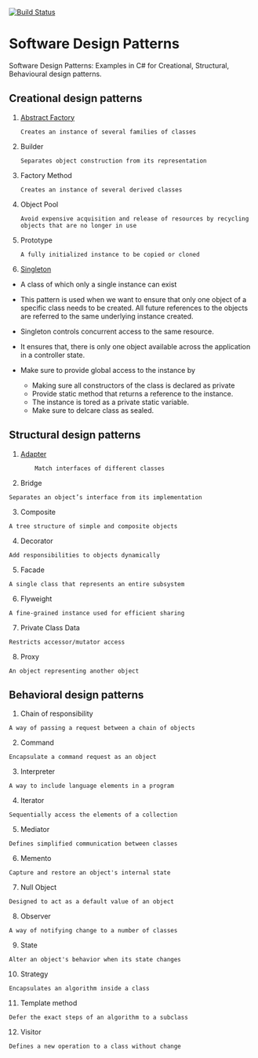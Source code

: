 [![Build Status](https://dev.azure.com/amitshahidev/DesignPatterns/_apis/build/status/DesignPatterns-ASP.NET%20Core-CI%20(1)%20-%20Pipeline%20for%20.NET%20Core%20projects?branchName=master)](https://dev.azure.com/amitshahidev/DesignPatterns/_build/latest?definitionId=3&branchName=master)


# Software Design Patterns
Software Design Patterns: Examples in C# for Creational, Structural, Behavioural design patterns.

## Creational design patterns



1. [Abstract Factory](https://github.com/amit-shahi/Design-Patterns/tree/master/Abstract%20Factory 'Abstract Factory')
     ```
    Creates an instance of several families of classes
      ```

2. Builder
      ```
    Separates object construction from its representation
      ```

3. Factory Method
     ```
    Creates an instance of several derived classes
      ```

4. Object Pool
      ```
    Avoid expensive acquisition and release of resources by recycling objects that are no longer in use
      ``` 

5. Prototype
     ```
    A fully initialized instance to be copied or cloned
      ```
     
6. [Singleton](https://github.com/amit-shahi/Design-Patterns/tree/master/Singleton 'Singleton Pattern')
      
* A class of which only a single instance can exist
     
* This pattern is used when we want to ensure that only one object of a specific class needs to be created. All future references to the objects are referred to the same underlying instance created.

* Singleton controls concurrent access to the same resource.

* It ensures that, there is only one object available across the application in a controller state.

* Make sure to provide global access to the instance by 
  - Making sure all constructors of the class is declared as private
  - Provide static method that returns a reference to the instance.
  - The instance is tored as a private static variable.
  - Make sure to delcare class as sealed.
  



## Structural design patterns

1. [Adapter](https://github.com/amit-shahi/Design-Patterns/tree/master/Adapter 'Adapter Pattern')
    ```
        Match interfaces of different classes
    ```

2. Bridge
 ```
Separates an object’s interface from its implementation
 ```

3. Composite
 ```
A tree structure of simple and composite objects
 ```

4. Decorator
 ```
Add responsibilities to objects dynamically
 ```

5. Facade
 ```
A single class that represents an entire subsystem
 ```

6. Flyweight
 ```
A fine-grained instance used for efficient sharing
 ```

7. Private Class Data
 ```
Restricts accessor/mutator access
 ```

8. Proxy
 ```
An object representing another object
 ```



## Behavioral design patterns

1. Chain of responsibility
 ```
A way of passing a request between a chain of objects
 ```

2. Command
 ```
Encapsulate a command request as an object
 ```

3. Interpreter
 ```
A way to include language elements in a program
 ```

4. Iterator
 ```
Sequentially access the elements of a collection
 ```
 
5. Mediator
 ```
Defines simplified communication between classes
 ```

6. Memento
 ```
Capture and restore an object's internal state
 ```

7. Null Object
 ```
Designed to act as a default value of an object
 ```

8. Observer
 ```
A way of notifying change to a number of classes
 ```

9. State
 ```
Alter an object's behavior when its state changes
 ```

10. Strategy
 ```
Encapsulates an algorithm inside a class
 ```

11. Template method
 ```
Defer the exact steps of an algorithm to a subclass
 ```

12. Visitor
 ```
Defines a new operation to a class without change
 ```
